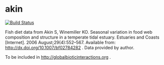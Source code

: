 # akin
[![Build Status](https://travis-ci.org/GoMexSI/akin.svg?branch=master)](https://travis-ci.org/globalbioticinteractions/akin)

Fish diet data from Akin S, Winemiller KO. Seasonal variation in food web composition and structure in a temperate tidal estuary. Estuaries and Coasts [Internet]. 2006 August;29(4):552–567. Available from: http://dx.doi.org/10.1007/bf02784282 . Data provided by author.

To be included in http://globalbioticinteractions.org . 
